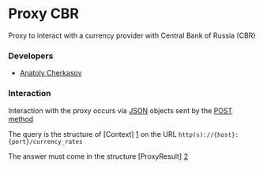 # Proxy CBR

Proxy to interact with a currency provider with Central Bank of Russia (CBR)


### Developers

- [Anatoly Cherkasov](https://github.com/avcherkasov)


### Interaction

Interaction with the proxy occurs via [JSON][3] objects sent by the [POST method][4] 

The query is the structure of [Context] [1] on the URL `http(s)://{host}:{port}/currency_rates`

The answer must come in the structure [ProxyResult] [2]


[1]: ../protocol/src/main/java/io/github/avcherkasov/protocol/model/Context.java
[2]: ../protocol/src/main/java/io/github/avcherkasov/protocol/model/ProxyResult.java
[3]: https://en.wikipedia.org/wiki/JSON
[4]: https://en.wikipedia.org/wiki/POST_(HTTP)
